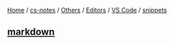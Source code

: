 [Home](https://mengxianbin.github.io) /
[cs-notes](https://mengxianbin.github.io/cs-notes/site) /
[Others](https://mengxianbin.github.io/cs-notes/site/Others) /
[Editors](https://mengxianbin.github.io/cs-notes/site/Others/Editors) /
[VS Code](https://mengxianbin.github.io/cs-notes/site/Others/Editors/VS%20Code) /
[snippets](https://mengxianbin.github.io/cs-notes/site/Others/Editors/VS%20Code/snippets)

## [markdown](https://mengxianbin.github.io/cs-notes/site/Others/Editors/VS%20Code/snippets/markdown)
